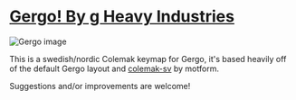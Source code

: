 # [Gergo! By g Heavy Industries](http://gboards.ca)

![Gergo image](https://stuff.robotika.ax/gergo_sv.jpg)

This is a swedish/nordic Colemak keymap for Gergo, it's based heavily off of the default Gergo layout and [colemak-sv](https://github.com/motform/colemak-se) by motform.

Suggestions and/or improvements are welcome!
